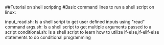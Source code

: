 ##Tutorial on shell scripting
#Basic command lines to run a shell script on linux:

input_read.sh: Is a shell script to get user defined inputs using "read" command
args.sh: Is a shell script to get multiple arguments passed to a script
conditional.sh: Is a shell script to learn how to utilize if-else,if-elif-else statements to do conditional programming

